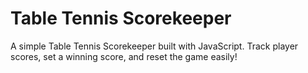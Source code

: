 # Table Tennis Scorekeeper
A simple Table Tennis Scorekeeper built with JavaScript. Track player scores, set a winning score, and reset the game easily!

